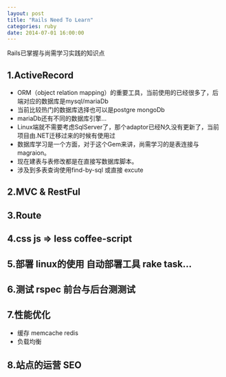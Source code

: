 ```yaml
---
layout: post
title: "Rails Need To Learn"
categories: ruby
date: 2014-07-01 16:00:00
---
```

Rails已掌握与尚需学习实践的知识点
## 1.ActiveRecord
* ORM（object relation mapping）的重要工具，当前使用的已经很多了，后端对应的数据库是mysql/mariaDb
* 当前比较热门的数据库选择也可以是postgre mongoDb
* mariaDb还有不同的数据库引擎...
* Linux端就不需要考虑SqlServer了，那个adaptor已经N久没有更新了，当前项目由.NET迁移过来的时候有使用过
* 数据库学习是一个方面，对于这个Gem来讲，尚需学习的是表连接与magraion。
* 现在建表与表修改都是在直接写数据库脚本。
* 涉及到多表查询使用find-by-sql 或直接 excute

## 2.MVC & RestFul

## 3.Route

## 4.css js => less coffee-script

## 5.部署 linux的使用 自动部署工具 rake task...

## 6.测试 rspec 前台与后台测测试

## 7.性能优化 
* 缓存 memcache redis
* 负载均衡

## 8.站点的运营 SEO
